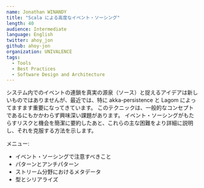```yaml
---
name: Jonathan WINANDY
title: "Scala による高度なイベント・ソーシング"
length: 40
audience: Intermediate
language: English
twitter: ahoy_jon
github: ahoy-jon
organization: UNIVALENCE
tags:
  - Tools
  - Best Practices
  - Software Design and Architecture
---
```

システム内でのイベントの連鎖を真実の源泉（ソース）と捉えるアイデアは新しいものではありませんが、最近では、特に akka-persistence と Lagom によってますます重要になってきています。 このテクニックは、一般的なコンセプトであるにもかかわらず興味深い課題があります。 イベント・ソーシングがもたらすリスクと機会を簡潔に要約したあと、これらの主な困難をより詳細に説明し、それを克服する方法を示します。

メニュー:
- イベント・ソーシングで注意すべきこと
- パターンとアンチパターン
- ストリーム分野におけるメタデータ
- 型とシリアライズ
